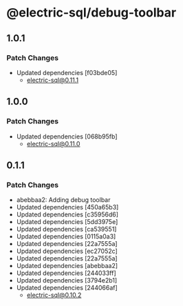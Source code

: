 # @electric-sql/debug-toolbar

## 1.0.1

### Patch Changes

- Updated dependencies [f03bde05]
  - electric-sql@0.11.1

## 1.0.0

### Patch Changes

- Updated dependencies [068b95fb]
  - electric-sql@0.11.0

## 0.1.1

### Patch Changes

- abebbaa2: Adding debug toolbar
- Updated dependencies [450a65b3]
- Updated dependencies [c35956d6]
- Updated dependencies [5dd3975e]
- Updated dependencies [ca539551]
- Updated dependencies [0115a0a3]
- Updated dependencies [22a7555a]
- Updated dependencies [ec27052c]
- Updated dependencies [22a7555a]
- Updated dependencies [abebbaa2]
- Updated dependencies [244033ff]
- Updated dependencies [3794e2b1]
- Updated dependencies [244066af]
  - electric-sql@0.10.2
